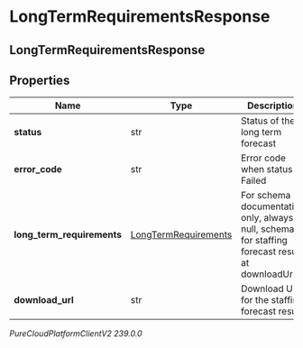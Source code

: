 # LongTermRequirementsResponse

## LongTermRequirementsResponse

## Properties

|Name | Type | Description | Notes|
|------------ | ------------- | ------------- | -------------|
| **status** | str | Status of the long term forecast | |
| **error_code** | str | Error code when status is Failed | [optional] |
| **long_term_requirements** | [LongTermRequirements](LongTermRequirements) | For schema documentation only, always null, schema for staffing forecast result at downloadUrl | [optional] |
| **download_url** | str | Download URL for the staffing forecast result | [optional] |



_PureCloudPlatformClientV2 239.0.0_
